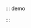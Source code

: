 ::: demo

<template>
  <lay-block>引用区域的文字</lay-block>
  <lay-block nm>引用区域的文字</lay-block>
</template>

<script>
import { ref } from 'vue'

export default {
  setup() {

    return {
    }
  }
}
</script>

:::
